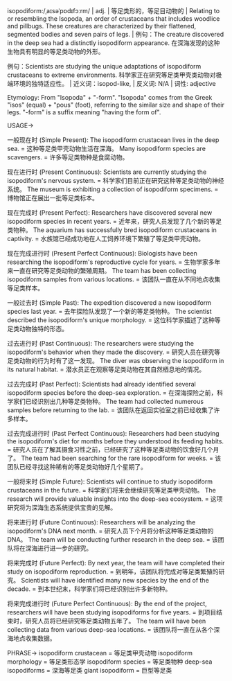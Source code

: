 isopodiform:/ˌaɪsəˈpɒdɪfɔːrm/ | adj. | 等足类形的，等足目动物的 | Relating to or resembling the Isopoda, an order of crustaceans that includes woodlice and pillbugs.  These creatures are characterized by their flattened, segmented bodies and seven pairs of legs. |  例句：The creature discovered in the deep sea had a distinctly isopodiform appearance.  在深海发现的这种生物具有明显的等足类动物的外形。

例句：Scientists are studying the unique adaptations of isopodiform crustaceans to extreme environments. 科学家正在研究等足类甲壳类动物对极端环境的独特适应性。 | 近义词：isopod-like,  | 反义词: N/A | 词性: adjective

Etymology:
From "Isopoda" + "-form".  "Isopoda" comes from the Greek "isos" (equal) + "pous" (foot), referring to the similar size and shape of their legs.  "-form" is a suffix meaning "having the form of".


USAGE->

一般现在时 (Simple Present):
The isopodiform crustacean lives in the deep sea. =  这种等足类甲壳动物生活在深海。
Many isopodiform species are scavengers. = 许多等足类物种是食腐动物。

现在进行时 (Present Continuous):
Scientists are currently studying the isopodiform's nervous system. = 科学家们目前正在研究这种等足类动物的神经系统。
The museum is exhibiting a collection of isopodiform specimens. =  博物馆正在展出一批等足类标本。


现在完成时 (Present Perfect):
Researchers have discovered several new isopodiform species in recent years. = 近年来，研究人员发现了几个新的等足类物种。
The aquarium has successfully bred isopodiform crustaceans in captivity. = 水族馆已经成功地在人工饲养环境下繁殖了等足类甲壳动物。

现在完成进行时 (Present Perfect Continuous):
Biologists have been researching the isopodiform's reproductive cycle for years. = 生物学家多年来一直在研究等足类动物的繁殖周期。
The team has been collecting isopodiform samples from various locations. =  该团队一直在从不同地点收集等足类样本。

一般过去时 (Simple Past):
The expedition discovered a new isopodiform species last year. = 去年探险队发现了一个新的等足类物种。
The scientist described the isopodiform's unique morphology. =  这位科学家描述了这种等足类动物独特的形态。

过去进行时 (Past Continuous):
The researchers were studying the isopodiform's behavior when they made the discovery. = 研究人员在研究等足类动物的行为时有了这一发现。
The diver was observing the isopodiform in its natural habitat. = 潜水员正在观察等足类动物在其自然栖息地的情况。

过去完成时 (Past Perfect):
Scientists had already identified several isopodiform species before the deep-sea exploration. = 在深海探险之前，科学家们已经识别出几种等足类物种。
The team had collected numerous samples before returning to the lab. = 该团队在返回实验室之前已经收集了许多样本。

过去完成进行时 (Past Perfect Continuous):
Researchers had been studying the isopodiform's diet for months before they understood its feeding habits. = 研究人员在了解其摄食习性之前，已经研究了这种等足类动物的饮食好几个月了。
The team had been searching for the rare isopodiform for weeks. = 该团队已经寻找这种稀有的等足类动物好几个星期了。

一般将来时 (Simple Future):
Scientists will continue to study isopodiform crustaceans in the future. = 科学家们将来会继续研究等足类甲壳动物。
The research will provide valuable insights into the deep-sea ecosystem. = 这项研究将为深海生态系统提供宝贵的见解。

将来进行时 (Future Continuous):
Researchers will be analyzing the isopodiform's DNA next month. = 研究人员下个月将分析这种等足类动物的DNA。
The team will be conducting further research in the deep sea. = 该团队将在深海进行进一步的研究。

将来完成时 (Future Perfect):
By next year, the team will have completed their study on isopodiform reproduction. = 到明年，该团队将完成对等足类繁殖的研究。
Scientists will have identified many new species by the end of the decade. = 到本世纪末，科学家们将已经识别出许多新物种。

将来完成进行时 (Future Perfect Continuous):
By the end of the project, researchers will have been studying isopodiforms for five years. = 到项目结束时，研究人员将已经研究等足类动物五年了。
The team will have been collecting data from various deep-sea locations. = 该团队将一直在从各个深海地点收集数据。



PHRASE->
isopodiform crustacean = 等足类甲壳动物
isopodiform morphology = 等足类形态学
isopodiform species = 等足类物种
deep-sea isopodiforms = 深海等足类
giant isopodiform = 巨型等足类
